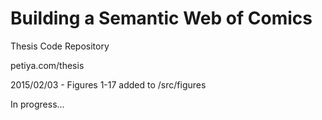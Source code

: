 # Building a Semantic Web of Comics
Thesis Code Repository

petiya.com/thesis

2015/02/03 - Figures 1-17 added to /src/figures

In progress...


